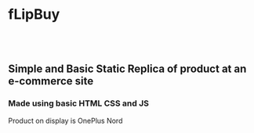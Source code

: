 # fLipBuy
<br><br>
## Simple and Basic Static Replica of product at an e-commerce site
### Made using basic HTML CSS and JS

Product on display is OnePlus Nord


